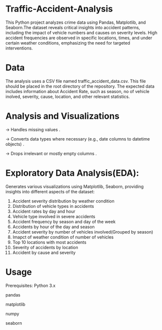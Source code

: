 # Traffic-Accident-Analysis
This Python project analyzes crime data using Pandas, Matplotlib, and Seaborn.The dataset reveals critical insights into accident patterns, including the impact of vehicle numbers and causes on severity levels. High accident frequencies are observed in specific locations, times, and under certain weather conditions, emphasizing the need for targeted interventions. 

# Data
The analysis uses a CSV file named traffic_accident_data.csv. This file should be placed in the root directory of the repository. The expected data includes information about Accident Rate, such as season, no of vehicle inolved, severity, cause, location, and other relevant statistics.

# Analysis and Visualizations
 -> Handles missing values .
 
 -> Converts data types where necessary (e.g., date columns to datetime objects) .
 
 -> Drops irrelevant or mostly empty columns .

 # Exploratory Data Analysis(EDA):
 Generates various visualizations using Matplotlib, Seaborn, providing insights into different aspects of the dataset:
 1. Accident severity distribution by weather condition
 2.  Distribution of vehicle types in accidents
 3.  Accident rates by day and hour
 4.  Vehicle type involved in severe accidents
 5.  Accident frequency by season and day of the week
 6.  Accidents by hour of the day and season
 7.  Accident severity by number of vehicles involved(Grouped by season)
 8.  Imapct of weather condition of number of vehicles
 9.  Top 10 locations with most accidents
 10. Severity of accidents by location
 11. Accident by cause and severity

# Usage
  Prerequisites:
   Python 3.x
   
   pandas
   
   matplotlib

   numpy
   
   seaborn
 

